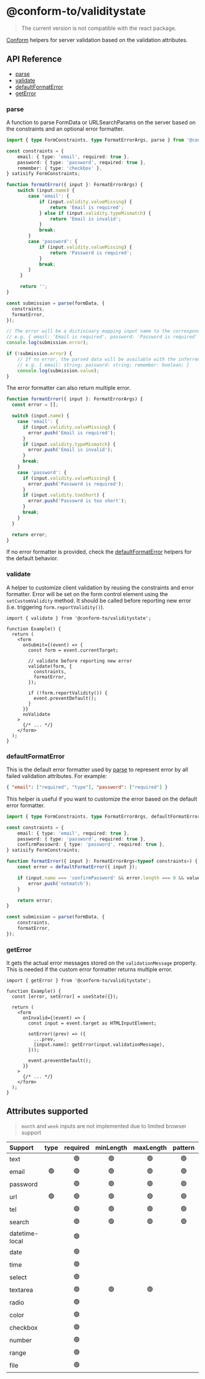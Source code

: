 # @conform-to/validitystate

> The current version is not compatible with the react package.

[Conform](https://github.com/edmundhung/conform) helpers for server validation based on the validation attributes.

<!-- aside -->

## API Reference

- [parse](#parse)
- [validate](#validate)
- [defaultFormatError](#defaultformaterror)
- [getError](#geterror)

### parse

A function to parse FormData or URLSearchParams on the server based on the constraints and an optional error formatter.

```ts
import { type FormConstraints, type FormatErrorArgs, parse } from '@conform-to/validitystate';

const constraints = {
    email: { type: 'email', required: true },
    password: { type: 'password', required: true },
    remember: { type: 'checkbox' },
} satisify FormConstraints;

function formatError({ input }: FormatErrorArgs) {
    switch (input.name) {
        case 'email': {
            if (input.validity.valueMissing) {
                return 'Email is required';
            } else if (input.validity.typeMismatch) {
                return 'Email is invalid';
            }
            break;
        }
        case 'password': {
            if (input.validity.valueMissing) {
                return 'Password is required';
            }
            break;
        }
     }

     return '';
}

const submission = parse(formData, {
  constraints,
  formatError,
});

// The error will be a dictinioary mapping input name to the corresponding errors
// e.g. { email: 'Email is required', password: 'Password is required' }
console.log(submission.error);

if (!submission.error) {
    // If no error, the parsed data will be available with the inferred type.
    // e.g. { email: string; password: string; remember: boolean; }
    console.log(submission.value);
}
```

The error formatter can also return multiple error.

```ts
function formatError({ input }: FormatErrorArgs) {
  const error = [];

  switch (input.name) {
    case 'email': {
      if (input.validity.valueMissing) {
        error.push('Email is required');
      }
      if (input.validity.typeMismatch) {
        error.push('Email is invalid');
      }
      break;
    }
    case 'password': {
      if (input.validity.valueMissing) {
        error.push('Password is required');
      }
      if (input.validity.tooShort) {
        error.push('Passowrd is too short');
      }
      break;
    }
  }

  return error;
}
```

If no error formatter is provided, check the [defaultFormatError](#defaultformaterror) helpers for the default behavior.

### validate

A helper to customize client validation by reusing the constraints and error formatter. Error will be set on the form control element using the `setCustomValidity` method. It should be called before reporting new error (i.e. triggering `form.reportValidity()`).

```tsx
import { validate } from '@conform-to/validitystate';

function Example() {
  return (
    <form
      onSubmit={(event) => {
        const form = event.currentTarget;

        // validate before reporting new error
        validate(form, {
          constraints,
          formatError,
        });

        if (!form.reportValidity()) {
          event.preventDefault();
        }
      }}
      noValidate
    >
      {/* ... */}
    </form>
  );
}
```

### defaultFormatError

This is the default error formatter used by [parse](#parse) to represent error by all failed validation attributes. For example:

```json
{ "email": ["required", "type"], "password": ["required"] }
```

This helper is useful if you want to customize the error based on the default error formatter.

```ts
import { type FormConstraints, type FormatErrorArgs, defaultFormatError } from '@conform-to/validitystate';

const constraints = {
    email: { type: 'email', required: true },
    password: { type: 'password', required: true },
    confirmPassowrd: { type: 'password', required: true },
} satisify FormConstraints;

function formatError({ input }: FormatErrorArgs<typeof constraints>) {
    const error = defaultFormatError({ input });

    if (input.name === 'confirmPassword' && error.length === 0 && value.password !== value.confirmPassword) {
        error.push('notmatch');
    }

    return error;
}

const submission = parse(formData, {
    constraints,
    formatError,
});
```

### getError

It gets the actual error messages stored on the `validationMessage` property. This is needed if the custom error formatter returns multiple error.

```tsx
import { getError } from '@conform-to/validitystate';

function Example() {
  const [error, setError] = useState({});

  return (
    <form
      onInvalid={(event) => {
        const input = event.target as HTMLInputElement;

        setError((prev) => ({
          ...prev,
          [input.name]: getError(input.validationMessage),
        }));

        event.preventDefault();
      }}
    >
      {/* ... */}
    </form>
  );
}
```

## Attributes supported

> `month` and `week` inputs are not implemented due to limited browser support

| Support        | type | required | minLength | maxLength | pattern | min | max | step | multiple |
| :------------- | :--: | :------: | :-------: | :-------: | :-----: | :-: | :-: | :--: | :------: |
| text           |      |    🟢    |    🟢     |    🟢     |   🟢    |     |     |      |          |
| email          |  🟢  |    🟢    |    🟢     |    🟢     |   🟢    |     |     |      |          |
| password       |      |    🟢    |    🟢     |    🟢     |   🟢    |     |     |      |          |
| url            |  🟢  |    🟢    |    🟢     |    🟢     |   🟢    |     |     |      |          |
| tel            |      |    🟢    |    🟢     |    🟢     |   🟢    |     |     |      |          |
| search         |      |    🟢    |    🟢     |    🟢     |   🟢    |     |     |      |          |
| datetime-local |      |    🟢    |           |           |         | 🟢  | 🟢  |  🟢  |          |
| date           |      |    🟢    |           |           |         | 🟢  | 🟢  |  🟢  |          |
| time           |      |    🟢    |           |           |         | 🟢  | 🟢  |  🟢  |          |
| select         |      |    🟢    |           |           |         |     |     |      |    🟢    |
| textarea       |      |    🟢    |    🟢     |    🟢     |         |     |     |      |          |
| radio          |      |    🟢    |           |           |         |     |     |      |          |
| color          |      |    🟢    |           |           |         |     |     |      |          |
| checkbox       |      |    🟢    |           |           |         |     |     |      |          |
| number         |      |    🟢    |           |           |         | 🟢  | 🟢  |  🟢  |          |
| range          |      |    🟢    |           |           |         | 🟢  | 🟢  |  🟢  |          |
| file           |      |    🟢    |           |           |         |     |     |      |    🟢    |

